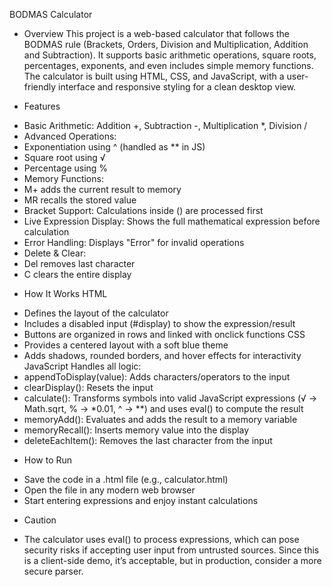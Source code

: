  BODMAS Calculator
* Overview
This project is a web-based calculator that follows the BODMAS rule (Brackets, Orders, Division and Multiplication, Addition and Subtraction). It supports basic arithmetic operations, square roots, percentages, exponents, and even includes simple memory functions.
The calculator is built using HTML, CSS, and JavaScript, with a user-friendly interface and responsive styling for a clean desktop view.

* Features
- Basic Arithmetic: Addition +, Subtraction -, Multiplication *, Division /
- Advanced Operations:
- Exponentiation using ^ (handled as ** in JS)
- Square root using √
- Percentage using %
- Memory Functions:
- M+ adds the current result to memory
- MR recalls the stored value
- Bracket Support: Calculations inside () are processed first
- Live Expression Display: Shows the full mathematical expression before calculation
- Error Handling: Displays "Error" for invalid operations
- Delete & Clear:
- Del removes last character
- C clears the entire display

* How It Works
HTML
- Defines the layout of the calculator
- Includes a disabled input (#display) to show the expression/result
- Buttons are organized in rows and linked with onclick functions
CSS
- Provides a centered layout with a soft blue theme
- Adds shadows, rounded borders, and hover effects for interactivity
JavaScript
Handles all logic:
- appendToDisplay(value): Adds characters/operators to the input
- clearDisplay(): Resets the input
- calculate(): Transforms symbols into valid JavaScript expressions (√ → Math.sqrt, % → *0.01, ^ → **) and uses eval() to compute the result
- memoryAdd(): Evaluates and adds the result to a memory variable
- memoryRecall(): Inserts memory value into the display
- deleteEachItem(): Removes the last character from the input

* How to Run
- Save the code in a .html file (e.g., calculator.html)
- Open the file in any modern web browser
- Start entering expressions and enjoy instant calculations

* Caution
- The calculator uses eval() to process expressions, which can pose security risks if accepting user input from untrusted sources. Since this is a client-side demo, it’s acceptable, but in production, consider a more secure parser.
